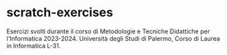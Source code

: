 # scratch-exercises
Esercizi svolti durante il corso di Metodologie e Tecniche Didattiche per l'Informatica 2023-2024. Università degli Studi di Palermo, Corso di Laurea in Informatica L-31.

